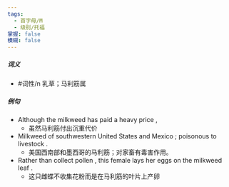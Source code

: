 ```yaml
---
tags:
  - 首字母/M
  - 级别/托福
掌握: false
模糊: false
---
```

##### 词义
- #词性/n  乳草；马利筋属
##### 例句
- Although the milkweed has paid a heavy price ,
	- 虽然马利筋付出沉重代价
- Milkweed of southwestern United States and Mexico ; poisonous to livestock .
	- 美国西南部和墨西哥的马利筋；对家畜有毒害作用。
- Rather than collect pollen , this female lays her eggs on the milkweed leaf .
	- 这只雌蝶不收集花粉而是在马利筋的叶片上产卵
